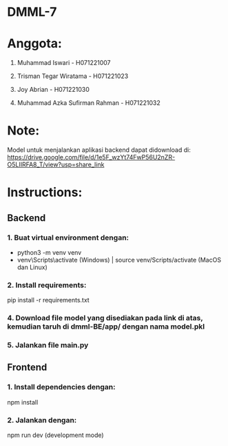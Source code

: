 # DMML-7
# Anggota:
1. Muhammad Iswari - H071221007

2. Trisman Tegar Wiratama - H071221023

3. Joy Abrian - H071221030

4. Muhammad Azka Sufirman Rahman - H071221032


# Note:
Model untuk menjalankan aplikasi backend dapat didownload di: https://drive.google.com/file/d/1e5F_wzYt74FwP56U2nZR-O5LIIRFA8_T/view?usp=share_link

# Instructions:

## Backend
### 1. Buat virtual environment dengan:
- python3 -m venv venv
- venv\Scripts\activate (Windows) | source venv/Scripts/activate (MacOS dan Linux)
### 2. Install requirements:
pip install -r requirements.txt
### 4. Download file model yang disediakan pada link di atas, kemudian taruh di dmml-BE/app/ dengan nama model.pkl
### 5. Jalankan file main.py

## Frontend
### 1. Install dependencies dengan: 
npm install
### 2. Jalankan dengan:
npm run dev (development mode)
